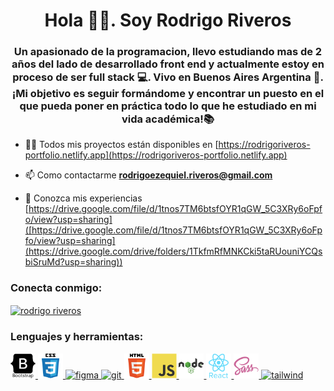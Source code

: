 <h1 align="center">Hola 🙋‍♂️. Soy Rodrigo Riveros</h1>
<h3 align="center">Un apasionado de la programacion, llevo estudiando mas de 2 años del lado de desarrollado front end y actualmente estoy en proceso de ser full stack 💻. Vivo en Buenos Aires Argentina 📍. ¡Mi objetivo es seguir formándome y encontrar un puesto en el que pueda poner en práctica todo lo que he estudiado en mi vida académica!📚</h3>

- 👨‍💻 Todos mis proyectos están disponibles en [https://rodrigoriveros-portfolio.netlify.app](https://rodrigoriveros-portfolio.netlify.app)

- 📫 Como contactarme **rodrigoezequiel.riveros@gmail.com**

- 📄 Conozca mis experiencias [https://drive.google.com/file/d/1tnos7TM6btsfOYR1qGW_5C3XRy6oFpfo/view?usp=sharing]([https://drive.google.com/file/d/1tnos7TM6btsfOYR1qGW_5C3XRy6oFpfo/view?usp=sharing](https://drive.google.com/drive/folders/1TkfmRfMNKCki5taRUouniYCQsbiSruMd?usp=sharing))

<h3 align="left">Conecta conmigo:</h3>
<p align="left">
<a href="https://linkedin.com/in/rodrigo riveros" target="blank"><img align="center" src="https://raw.githubusercontent.com/rahuldkjain/github-profile-readme-generator/master/src/images/icons/Social/linked-in-alt.svg" alt="rodrigo riveros" height="30" width="40" /></a>
</p>

<h3 align="left">Lenguajes y herramientas:</h3>
<p align="left"> <a href="https://getbootstrap.com" target="_blank" rel="noreferrer"> <img src="https://raw.githubusercontent.com/devicons/devicon/master/icons/bootstrap/bootstrap-plain-wordmark.svg" alt="bootstrap" width="40" height="40"/> </a> <a href="https://www.w3schools.com/css/" target="_blank" rel="noreferrer"> <img src="https://raw.githubusercontent.com/devicons/devicon/master/icons/css3/css3-original-wordmark.svg" alt="css3" width="40" height="40"/> </a> <a href="https://www.figma.com/" target="_blank" rel="noreferrer"> <img src="https://www.vectorlogo.zone/logos/figma/figma-icon.svg" alt="figma" width="40" height="40"/> </a> <a href="https://git-scm.com/" target="_blank" rel="noreferrer"> <img src="https://www.vectorlogo.zone/logos/git-scm/git-scm-icon.svg" alt="git" width="40" height="40"/> </a> <a href="https://www.w3.org/html/" target="_blank" rel="noreferrer"> <img src="https://raw.githubusercontent.com/devicons/devicon/master/icons/html5/html5-original-wordmark.svg" alt="html5" width="40" height="40"/> </a> <a href="https://developer.mozilla.org/en-US/docs/Web/JavaScript" target="_blank" rel="noreferrer"> <img src="https://raw.githubusercontent.com/devicons/devicon/master/icons/javascript/javascript-original.svg" alt="javascript" width="40" height="40"/> </a> <a href="https://nodejs.org" target="_blank" rel="noreferrer"> <img src="https://raw.githubusercontent.com/devicons/devicon/master/icons/nodejs/nodejs-original-wordmark.svg" alt="nodejs" width="40" height="40"/> </a> <a href="https://reactjs.org/" target="_blank" rel="noreferrer"> <img src="https://raw.githubusercontent.com/devicons/devicon/master/icons/react/react-original-wordmark.svg" alt="react" width="40" height="40"/> </a> <a href="https://sass-lang.com" target="_blank" rel="noreferrer"> <img src="https://raw.githubusercontent.com/devicons/devicon/master/icons/sass/sass-original.svg" alt="sass" width="40" height="40"/> </a> <a href="https://tailwindcss.com/" target="_blank" rel="noreferrer"> <img src="https://www.vectorlogo.zone/logos/tailwindcss/tailwindcss-icon.svg" alt="tailwind" width="40" height="40"/> </a> </p>



